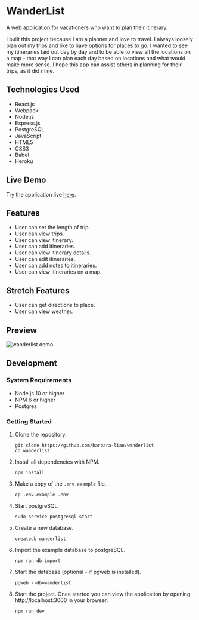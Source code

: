 # WanderList

A web application for vacationers who want to plan their itinerary.

I built this project because I am a planner and love to travel. I always loosely plan out my trips and like to have options for places to go. I wanted to see my itineraries laid out day by day and to be able to view all the locations on a map - that way I can plan each day based on locations and what would make more sense. I hope this app can assist others in planning for their trips, as it did mine.

## Technologies Used

- React.js
- Webpack
- Node.js
- Express.js
- PostgreSQL
- JavaScript
- HTML5
- CSS3
- Babel
- Heroku

## Live Demo

Try the application live [here](https://wanderlist-project.herokuapp.com/).

## Features

- User can set the length of trip.
- User can view trips.
- User can view itinerary.
- User can add itineraries.
- User can view itinerary details.
- User can edit itineraries.
- User can add notes to itineraries.
- User can view itineraries on a map.

## Stretch Features

- User can get directions to place.
- User can view weather.

## Preview

![wanderlist demo](https://user-images.githubusercontent.com/87685216/143378533-37e2b47b-43b6-42f1-bca2-afa01eaf7b3e.gif)


## Development

### System Requirements

- Node.js 10 or higher
- NPM 6 or higher
- Postgres

### Getting Started

1. Clone the repository.

    ```shell
    git clone https://github.com/barbara-liao/wanderlist
    cd wanderlist
    ```

1. Install all dependencies with NPM.

    ```shell
    npm install
    ```

1. Make a copy of the `.env.example` file.

    ```shell
    cp .env.example .env
    ```    

1. Start postgreSQL.

    ```shell
    sudo service postgresql start
    ```
    
1. Create a new database.

    ```shell
    createdb wanderlist
    ```

1. Import the example database to postgreSQL.

    ```shell
    npm run db:import
    ```

1. Start the database (optional - if pgweb is installed).

    ```shell
    pgweb --db=wanderlist
    ```

1. Start the project. Once started you can view the application by opening http://localhost:3000 in your browser.

    ```shell
    npm run dev
    ```
